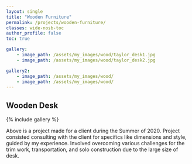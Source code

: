 ```yaml
---
layout: single
title: "Wooden Furniture"
permalink: /projects/wooden-furniture/
classes: wide-nosb-toc
author_profile: false
toc: true

gallery:
    - image_path: /assets/my_images/wood/taylor_desk1.jpg
    - image_path: /assets/my_images/wood/taylor_desk2.jpg

gallery2:
    - image_path: /assets/my_images/wood/
    - image_path: /assets/my_images/wood/
---
```



## Wooden Desk

{% include gallery %}

Above is a project made for a client during the Summer of 2020. Project consisted consulting with the client for specifics like dimensions and style, guided by my experience. Involved overcoming various challenges for the trim work, transportation, and solo construction due to the large size of desk.

<!-- ## Hidden Closet Bookshelves -->
<!-- {% include gallery id="gallery2" %} -->